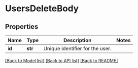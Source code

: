 # UsersDeleteBody

## Properties
Name | Type | Description | Notes
------------ | ------------- | ------------- | -------------
**id** | **str** | Unique identifier for the user. | 

[[Back to Model list]](../README.md#documentation-for-models) [[Back to API list]](../README.md#documentation-for-api-endpoints) [[Back to README]](../README.md)

